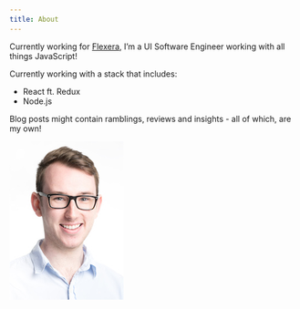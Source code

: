 ```yaml
---
title: About
---
```


Currently working for [Flexera](https://flexera.com), I’m a UI Software Engineer working with all things JavaScript! 

Currently working with a stack that includes:
- React ft. Redux
- Node.js

Blog posts might contain ramblings, reviews and insights - all of which, are my own!

![Headshot](./headshot.jpg)
